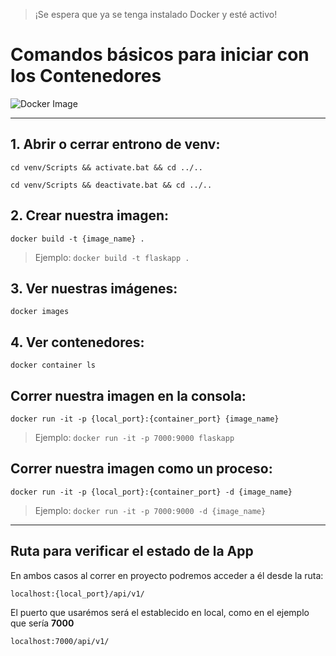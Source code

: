> ¡Se espera que ya se tenga instalado Docker y esté activo!

# Comandos básicos para iniciar con los Contenedores

![Docker Image](https://th.bing.com/th/id/R.a2f46e02ea8f7f8af6c6989687bd6b52?rik=WiqhmOrrNVgkCA&pid=ImgRaw&r=0)

___

## 1. Abrir o cerrar entrono de venv:
    cd venv/Scripts && activate.bat && cd ../..

    cd venv/Scripts && deactivate.bat && cd ../..

## 2. Crear nuestra imagen:
    docker build -t {image_name} .
> Ejemplo: `docker build -t flaskapp .`

## 3. Ver nuestras imágenes:
    docker images

## 4. Ver contenedores:
    docker container ls

## Correr nuestra imagen en la consola:
    docker run -it -p {local_port}:{container_port} {image_name}
> Ejemplo: `docker run -it -p 7000:9000 flaskapp`

## Correr nuestra imagen como un proceso:
    docker run -it -p {local_port}:{container_port} -d {image_name}
> Ejemplo: `docker run -it -p 7000:9000 -d {image_name}`

___

## Ruta para verificar el estado de la App

En ambos casos al correr en proyecto podremos acceder a él desde la ruta:

    localhost:{local_port}/api/v1/

El puerto que usarémos será el establecido en local, como en el ejemplo que sería **7000**

    localhost:7000/api/v1/
